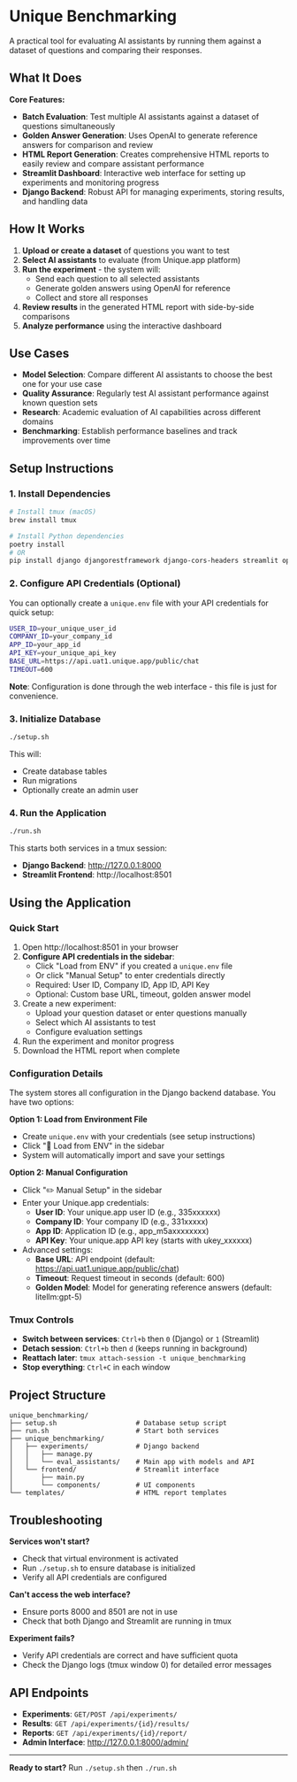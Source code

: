# Unique Benchmarking

A practical tool for evaluating AI assistants by running them against a dataset of questions and comparing their responses.

## What It Does

**Core Features:**
- **Batch Evaluation**: Test multiple AI assistants against a dataset of questions simultaneously
- **Golden Answer Generation**: Uses OpenAI to generate reference answers for comparison and review
- **HTML Report Generation**: Creates comprehensive HTML reports to easily review and compare assistant performance
- **Streamlit Dashboard**: Interactive web interface for setting up experiments and monitoring progress
- **Django Backend**: Robust API for managing experiments, storing results, and handling data

## How It Works

1. **Upload or create a dataset** of questions you want to test
2. **Select AI assistants** to evaluate (from Unique.app platform)
3. **Run the experiment** - the system will:
   - Send each question to all selected assistants
   - Generate golden answers using OpenAI for reference
   - Collect and store all responses
4. **Review results** in the generated HTML report with side-by-side comparisons
5. **Analyze performance** using the interactive dashboard

## Use Cases

- **Model Selection**: Compare different AI assistants to choose the best one for your use case
- **Quality Assurance**: Regularly test AI assistant performance against known question sets
- **Research**: Academic evaluation of AI capabilities across different domains
- **Benchmarking**: Establish performance baselines and track improvements over time

## Setup Instructions

### 1. Install Dependencies

```bash
# Install tmux (macOS)
brew install tmux

# Install Python dependencies
poetry install
# OR
pip install django djangorestframework django-cors-headers streamlit openai
```

### 2. Configure API Credentials (Optional)

You can optionally create a `unique.env` file with your API credentials for quick setup:
```bash
USER_ID=your_unique_user_id
COMPANY_ID=your_company_id
APP_ID=your_app_id
API_KEY=your_unique_api_key
BASE_URL=https://api.uat1.unique.app/public/chat
TIMEOUT=600
```

**Note**: Configuration is done through the web interface - this file is just for convenience.

### 3. Initialize Database

```bash
./setup.sh
```

This will:
- Create database tables
- Run migrations
- Optionally create an admin user

### 4. Run the Application

```bash
./run.sh
```

This starts both services in a tmux session:
- **Django Backend**: http://127.0.0.1:8000
- **Streamlit Frontend**: http://localhost:8501

## Using the Application

### Quick Start
1. Open http://localhost:8501 in your browser
2. **Configure API credentials in the sidebar**:
   - Click "Load from ENV" if you created a `unique.env` file
   - Or click "Manual Setup" to enter credentials directly
   - Required: User ID, Company ID, App ID, API Key
   - Optional: Custom base URL, timeout, golden answer model
3. Create a new experiment:
   - Upload your question dataset or enter questions manually
   - Select which AI assistants to test
   - Configure evaluation settings
4. Run the experiment and monitor progress
5. Download the HTML report when complete

### Configuration Details

The system stores all configuration in the Django backend database. You have two options:

**Option 1: Load from Environment File**
- Create `unique.env` with your credentials (see setup instructions)
- Click "📁 Load from ENV" in the sidebar
- System will automatically import and save your settings

**Option 2: Manual Configuration**
- Click "✏️ Manual Setup" in the sidebar
- Enter your Unique.app credentials:
  - **User ID**: Your unique.app user ID (e.g., 335xxxxxx)
  - **Company ID**: Your company ID (e.g., 331xxxxx)  
  - **App ID**: Application ID (e.g., app_m5axxxxxxxx)
  - **API Key**: Your unique.app API key (starts with ukey_xxxxxx)
- Advanced settings:
  - **Base URL**: API endpoint (default: https://api.uat1.unique.app/public/chat)
  - **Timeout**: Request timeout in seconds (default: 600)
  - **Golden Model**: Model for generating reference answers (default: litellm:gpt-5)

### Tmux Controls
- **Switch between services**: `Ctrl+b` then `0` (Django) or `1` (Streamlit)
- **Detach session**: `Ctrl+b` then `d` (keeps running in background)
- **Reattach later**: `tmux attach-session -t unique_benchmarking`
- **Stop everything**: `Ctrl+C` in each window

## Project Structure

```
unique_benchmarking/
├── setup.sh                    # Database setup script
├── run.sh                      # Start both services
├── unique_benchmarking/
│   ├── experiments/            # Django backend
│   │   ├── manage.py
│   │   └── eval_assistants/    # Main app with models and API
│   └── frontend/               # Streamlit interface
│       ├── main.py
│       └── components/         # UI components
└── templates/                  # HTML report templates
```

## Troubleshooting

**Services won't start?**
- Check that virtual environment is activated
- Run `./setup.sh` to ensure database is initialized
- Verify all API credentials are configured

**Can't access the web interface?**
- Ensure ports 8000 and 8501 are not in use
- Check that both Django and Streamlit are running in tmux

**Experiment fails?**
- Verify API credentials are correct and have sufficient quota
- Check the Django logs (tmux window 0) for detailed error messages

## API Endpoints

- **Experiments**: `GET/POST /api/experiments/`
- **Results**: `GET /api/experiments/{id}/results/`
- **Reports**: `GET /api/experiments/{id}/report/`
- **Admin Interface**: http://127.0.0.1:8000/admin/

---

**Ready to start?** Run `./setup.sh` then `./run.sh`
